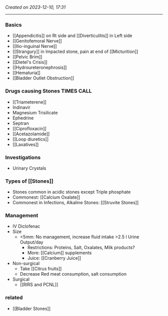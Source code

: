 *Created on 2023-12-10, 17:31* 

---
### Basics 
- [[Appendicitis]] on Rt side and [[Diverticulitis]] in Left side
- [[Genitofemoral Nerve]]
- [[Ilio-inguinal Nerve]]
- [[Strangury]] in Impacted stone, pain at end of [[Micturition]]
- [[Pelvic Brim]]
- [[Dietel's Crisis]] 
- [[Hydroureteronephrosis]]
- [[Hematuria]]
- [[Bladder Outlet Obstruction]] 

### Drugs causing Stones TIMES CALL
- [[Triameterene]]
- Indinavir
- Magnesium Trisilicate
- Ephedrine
- Septran
- [[Ciprofloxacin]]
- [[Acetazolamide]]
- [[Loop diuretics]]
- [[Laxatives]]

### Investigations
- Urinary Crystals
### Types of [[Stones]]
- Stones common in acidic stones except Triple phosphate
- Commonest: [[Calcium Oxalate]]
- Commonest in Infections, Alkaline Stones: [[Struvite Stones]] 

### Management
- IV Diclofenac
- Size
	- <5mm: No management, increase fluid intake >2.5 l Urine Output/day
		- Restrictions: Proteins, Salt, Oxalates, Milk products?
		- More: [[Calcium]] supplements
		- Juice: [[Cranberry Juice]]
- Non-surgical 
	- Take [[Citrus fruits]]
	- Decrease Red meat consumption, salt consumption 
- Surgical
	- [[RIRS and PCNL]] 
### related
- [[Bladder Stones]]
